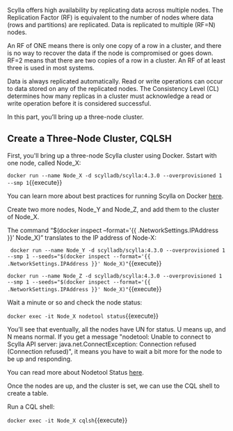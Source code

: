 Scylla offers high availability by replicating data across multiple nodes. The Replication Factor (RF) is equivalent to the number of nodes where data (rows and partitions) are replicated. Data is replicated to multiple (RF=N) nodes.

An RF of ONE means there is only one copy of a row in a cluster, and there is no way to recover the data if the node is compromised or goes down. RF=2 means that there are two copies of a row in a cluster. An RF of at least three is used in most systems.

Data is always replicated automatically. Read or write operations can occur to data stored on any of the replicated nodes.
The Consistency Level (CL) determines how many replicas in a cluster must acknowledge a read or write operation before it is considered successful.

In this part, you’ll bring up a three-node cluster.



## Create a Three-Node Cluster, CQLSH

First, you'll bring up a three-node Scylla cluster using Docker. Sstart with one node, called Node_X:

`docker run --name Node_X -d scylladb/scylla:4.3.0 --overprovisioned 1 --smp 1`{{execute}}

You can learn more about best practices for running Scylla on Docker [here](https://docs.scylladb.com/operating-scylla/procedures/tips/best_practices_scylla_on_docker/).
 
Create two more nodes, Node_Y and Node_Z, and add them to the cluster of Node_X.

The command “$(docker inspect –format='{{ .NetworkSettings.IPAddress }}’ Node_X)” translates to the IP address of Node-X: 
 
` docker run --name Node_Y -d scylladb/scylla:4.3.0 --overprovisioned 1 --smp 1 --seeds="$(docker inspect --format='{{ .NetworkSettings.IPAddress }}' Node_X)"`{{execute}} 
 
 
`docker run --name Node_Z -d scylladb/scylla:4.3.0 --overprovisioned 1 --smp 1 --seeds="$(docker inspect --format='{{ .NetworkSettings.IPAddress }}' Node_X)"`{{execute}} 

Wait a minute or so and check the node status: 

`docker exec -it Node_X nodetool status`{{execute}}  

You’ll see that eventually, all the nodes have UN for status. U means up, and N means normal. If you get a message "nodetool: Unable to connect to Scylla API server: java.net.ConnectException: Connection refused (Connection refused)", it means you have to wait a bit more for the node to be up and responding. 

You can read more about Nodetool Status [here](https://docs.scylladb.com/operating-scylla/nodetool-commands/status/).

Once the nodes are up, and the cluster is set, we can use the CQL shell to create a table.

Run a CQL shell: 

`docker exec -it Node_X cqlsh`{{execute}} 

